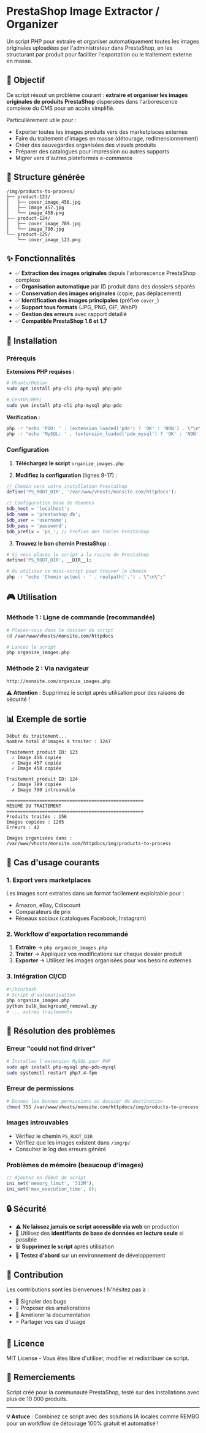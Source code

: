 # PrestaShop Image Extractor / Organizer

Un script PHP pour extraire et organiser automatiquement toutes les images originales uploadées par l'administrateur dans PrestaShop, en les structurant par produit pour faciliter l'exportation ou le traitement externe en masse.

## 🎯 Objectif

Ce script résout un problème courant : **extraire et organiser les images originales de produits PrestaShop** dispersées dans l'arborescence complexe du CMS pour un accès simplifié.

Particulièrement utile pour :
- Exporter toutes les images produits vers des marketplaces externes
- Faire du traitement d'images en masse (détourage, redimensionnement)
- Créer des sauvegardes organisées des visuels produits
- Préparer des catalogues pour impression ou autres supports
- Migrer vers d'autres plateformes e-commerce

## 📁 Structure générée

```
/img/products-to-process/
├── product-123/
│   ├── cover_image_456.jpg
│   ├── image_457.jpg
│   └── image_458.png
├── product-124/
│   ├── cover_image_789.jpg
│   └── image_790.jpg
└── product-125/
    └── cover_image_123.png
```

## ✨ Fonctionnalités

- ✅ **Extraction des images originales** depuis l'arborescence PrestaShop complexe
- ✅ **Organisation automatique** par ID produit dans des dossiers séparés
- ✅ **Conservation des images originales** (copie, pas déplacement)
- ✅ **Identification des images principales** (préfixe `cover_`)
- ✅ **Support tous formats** (JPG, PNG, GIF, WebP)
- ✅ **Gestion des erreurs** avec rapport détaillé
- ✅ **Compatible PrestaShop 1.6 et 1.7**

## 🚀 Installation

### Prérequis

**Extensions PHP requises :**
```bash
# Ubuntu/Debian
sudo apt install php-cli php-mysql php-pdo

# CentOS/RHEL
sudo yum install php-cli php-mysql php-pdo
```

**Vérification :**
```bash
php -r "echo 'PDO: ' . (extension_loaded('pdo') ? 'OK' : 'NON') . \"\n\";"
php -r "echo 'MySQL: ' . (extension_loaded('pdo_mysql') ? 'OK' : 'NON') . \"\n\";"
```

### Configuration

1. **Téléchargez le script** `organize_images.php`

2. **Modifiez la configuration** (lignes 9-17) :
```php
// Chemin vers votre installation PrestaShop
define('PS_ROOT_DIR', '/var/www/vhosts/monsite.com/httpdocs');

// Configuration base de données
$db_host = 'localhost';
$db_name = 'prestashop_db';
$db_user = 'username';
$db_pass = 'password';
$db_prefix = 'ps_'; // Préfixe des tables PrestaShop
```

3. **Trouvez le bon chemin PrestaShop** :
```bash
# Si vous placez le script à la racine de PrestaShop
define('PS_ROOT_DIR', __DIR__);

# Ou utilisez ce mini-script pour trouver le chemin
php -r "echo 'Chemin actuel : ' . realpath('.') . \"\n\";"
```

## 🎮 Utilisation

### Méthode 1 : Ligne de commande (recommandée)
```bash
# Placez-vous dans le dossier du script
cd /var/www/vhosts/monsite.com/httpdocs

# Lancez le script
php organize_images.php
```

### Méthode 2 : Via navigateur
```
http://monsite.com/organize_images.php
```
⚠️ **Attention** : Supprimez le script après utilisation pour des raisons de sécurité !

## 📊 Exemple de sortie

```
Début du traitement...
Nombre total d'images à traiter : 1247

Traitement produit ID: 123
  ✓ Image 456 copiée
  ✓ Image 457 copiée
  ✓ Image 458 copiée

Traitement produit ID: 124
  ✓ Image 789 copiée
  ✗ Image 790 introuvable

==================================================
RÉSUMÉ DU TRAITEMENT
==================================================
Produits traités : 156
Images copiées : 1205
Erreurs : 42

Images organisées dans : /var/www/vhosts/monsite.com/httpdocs/img/products-to-process
```

## 🔧 Cas d'usage courants

### 1. Export vers marketplaces
Les images sont extraites dans un format facilement exploitable pour :
- Amazon, eBay, Cdiscount
- Comparateurs de prix
- Réseaux sociaux (catalogues Facebook, Instagram)

### 2. Workflow d'exportation recommandé
1. **Extraire** → `php organize_images.php`
2. **Traiter** → Appliquez vos modifications sur chaque dossier produit
3. **Exporter** → Utilisez les images organisées pour vos besoins externes

### 3. Intégration CI/CD
```bash
#!/bin/bash
# Script d'automatisation
php organize_images.php
python bulk_background_removal.py
# ... autres traitements
```

## 🐛 Résolution des problèmes

### Erreur "could not find driver"
```bash
# Installez l'extension MySQL pour PHP
sudo apt install php-mysql php-pdo-mysql
sudo systemctl restart php7.4-fpm
```

### Erreur de permissions
```bash
# Donnez les bonnes permissions au dossier de destination
chmod 755 /var/www/vhosts/monsite.com/httpdocs/img/products-to-process
```

### Images introuvables
- Vérifiez le chemin `PS_ROOT_DIR`
- Vérifiez que les images existent dans `/img/p/`
- Consultez le log des erreurs généré

### Problèmes de mémoire (beaucoup d'images)
```php
// Ajoutez en début de script
ini_set('memory_limit', '512M');
ini_set('max_execution_time', 0);
```

## 🔒 Sécurité

- ⚠️ **Ne laissez jamais ce script accessible via web** en production
- 🔐 Utilisez des **identifiants de base de données en lecture seule** si possible
- 🗑️ **Supprimez le script** après utilisation
- 📝 **Testez d'abord** sur un environnement de développement

## 🤝 Contribution

Les contributions sont les bienvenues ! N'hésitez pas à :
- 🐛 Signaler des bugs
- 💡 Proposer des améliorations
- 📖 Améliorer la documentation
- ⭐ Partager vos cas d'usage

## 📝 Licence

MIT License - Vous êtes libre d'utiliser, modifier et redistribuer ce script.

## 🙏 Remerciements

Script créé pour la communauté PrestaShop, testé sur des installations avec plus de 10 000 produits.

---

**💡 Astuce** : Combinez ce script avec des solutions IA locales comme REMBG pour un workflow de détourage 100% gratuit et automatisé !
